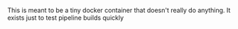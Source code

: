 This is meant to be a tiny docker container that doesn't really do anything. It exists just to test pipeline builds quickly